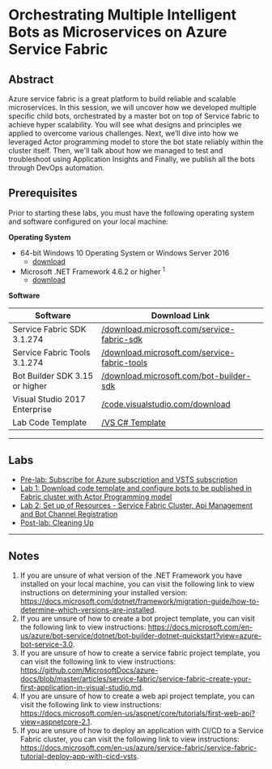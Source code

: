 # Orchestrating Multiple Intelligent Bots as Microservices on Azure Service Fabric

## Abstract

Azure service fabric is a great platform to build reliable and scalable microservices. In this session, we will uncover how we developed multiple specific child bots, orchestrated by a master bot on top of Service fabric to achieve hyper scalability. You will see what designs and principles we applied to overcome various challenges. Next, we’ll dive into how we leveraged Actor programming model to store the bot state reliably within the cluster itself. Then, we'll talk about how we managed to test and troubleshoot using Application Insights and Finally, we publish all the bots through DevOps automation.

## Prerequisites

Prior to starting these labs, you must have the following operating system and software configured on your local machine:

**Operating System**

- 64-bit Windows 10 Operating System or Windows Server 2016
    - [download](https://www.microsoft.com/windows/get-windows-10)
- Microsoft .NET Framework 4.6.2 or higher <sup>1</sup>
    - [download](https://www.microsoft.com/en-us/download/details.aspx?id=53344)

**Software**

| Software | Download Link |
| --- | --- |
| Service Fabric SDK 3.1.274 | [/download.microsoft.com/service-fabric-sdk](https://docs.microsoft.com/en-us/azure/service-fabric/service-fabric-get-started)
| Service Fabric Tools 3.1.274 | [/download.microsoft.com/service-fabric-tools](https://docs.microsoft.com/en-us/azure/service-fabric/service-fabric-get-started)
| Bot Builder SDK 3.15 or higher | [/download.microsoft.com/bot-builder-sdk](https://docs.microsoft.com/en-us/azure/bot-service/dotnet/bot-builder-dotnet-overview?view=azure-bot-service-3.0)
| Visual Studio 2017 Enterprise | [/code.visualstudio.com/download](https://www.visualstudio.com/downloads) |
| Lab Code Template | [/VS C# Template](https://github.com/aforank/workshop-AIP-APPS-TW200/blob/master/template.zip) |

---

## Labs

- [Pre-lab: Subscribe for Azure subscription and VSTS subscription](01-getting_started.md)
- [Lab 1: Download code template and configure bots to be published in Fabric cluster with Actor Programming model](02-code-excercise.md)
- [Lab 2: Set up of Resources - Service Fabric Cluster, Api Management and Bot Channel Registration](03%20-setup-resources-and-environment.md)
- [Post-lab: Cleaning Up](04-cleaning_up.md)

---

## Notes

1. If you are unsure of what version of the .NET Framework you have installed on your local machine, you can visit the following link to view instructions on determining your installed version: <https://docs.microsoft.com/dotnet/framework/migration-guide/how-to-determine-which-versions-are-installed>.
2. If you are unsure of how to create a bot project template, you can visit the following link to view instructions: <https://docs.microsoft.com/en-us/azure/bot-service/dotnet/bot-builder-dotnet-quickstart?view=azure-bot-service-3.0>.
3. If you are unsure of how to create a service fabric project template, you can visit the following link to view instructions: <https://github.com/MicrosoftDocs/azure-docs/blob/master/articles/service-fabric/service-fabric-create-your-first-application-in-visual-studio.md>.
4. If you are unsure of how to create a web api project template, you can visit the following link to view instructions: <https://docs.microsoft.com/en-us/aspnet/core/tutorials/first-web-api?view=aspnetcore-2.1>.
5. If you are unsure of how to deploy an application with CI/CD to a Service Fabric cluster, you can visit the following link to view instructions: <https://docs.microsoft.com/en-us/azure/service-fabric/service-fabric-tutorial-deploy-app-with-cicd-vsts>.
